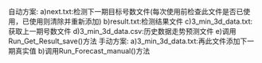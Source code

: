 自动方案:
    a)next.txt:检测下一期目标号数文件(每次使用前检查此文件是否已使用，已使用则清除并重新添加)
    b)result.txt:检测结果文件
    c)3_min_3d_data.txt:获取上一期号数文件
    d)3_min_3d_data.csv:历史数据走势预测文件
    e)调用Run_Get_Result_save()方法
手动方案:
    a)3_min_3d_data.txt:再此文件添加下一期真实值
    b)调用Run_Forecast_manual()方法